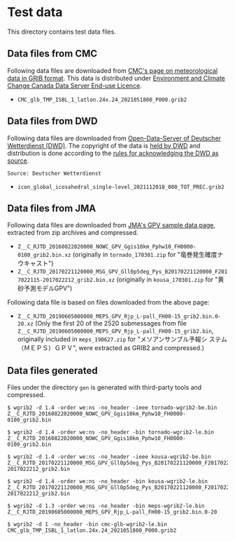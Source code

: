 # Test data

This directory contains test data files.

## Data files from CMC

Following data files are downloaded from [CMC's page on meteorological data in
GRIB format](https://weather.gc.ca/grib/index_e.html).
This data is distributed under [Environment and Climate Change Canada Data Server End-use
Licence](https://dd.weather.gc.ca/doc/LICENCE_GENERAL.txt).

* `CMC_glb_TMP_ISBL_1_latlon.24x.24_2021051800_P000.grib2`

## Data files from DWD

Following data files are downloaded from [Open-Data-Server of Deutscher Wetterdienst (DWD)](https://opendata.dwd.de/).
The copyright of the data is [held by DWD](https://www.dwd.de/EN/service/copyright/copyright_artikel.html) and distribution is done according to the [rules for acknowledging the DWD as source](https://www.dwd.de/EN/service/copyright/templates_dwd_as_source.html).

```
Source: Deutscher Wetterdienst
```

- `icon_global_icosahedral_single-level_2021112018_000_TOT_PREC.grib2`

## Data files from JMA

Following data files are downloaded from [JMA's GPV sample data
page](https://www.data.jma.go.jp/developer/gpv_sample.html), extracted
from zip archives and compressed.

* `Z__C_RJTD_20160822020000_NOWC_GPV_Ggis10km_Pphw10_FH0000-0100_grib2.bin.xz`
  (originally in `tornado_170301.zip` for "竜巻発生確度ナウキャスト")
* `Z__C_RJTD_20170221120000_MSG_GPV_Gll0p5deg_Pys_B20170221120000_F2017022115-2017022212_grib2.bin.xz`
  (originally in `kousa_170301.zip` for "黄砂予測モデルGPV")

Following data file is based on files downloaded from the above page:

* `Z__C_RJTD_20190605000000_MEPS_GPV_Rjp_L-pall_FH00-15_grib2.bin.0-20.xz`
  (Only the first 20 of the 2520 submessages from file
  `Z__C_RJTD_20190605000000_MEPS_GPV_Rjp_L-pall_FH00-15_grib2.bin`,
  originally included in `meps_190627.zip` for "メソアンサンブル予報シ
  ステム（ＭＥＰＳ）ＧＰＶ", were extracted as GRIB2 and compressed.)

## Data files generated

Files under the directory `gen` is generated with third-party tools
and compressed.

```
$ wgrib2 -d 1.4 -order we:ns -no_header -ieee tornado-wgrib2-be.bin Z__C_RJTD_20160822020000_NOWC_GPV_Ggis10km_Pphw10_FH0000-0100_grib2.bin

$ wgrib2 -d 1.4 -order we:ns -no_header -bin tornado-wgrib2-le.bin Z__C_RJTD_20160822020000_NOWC_GPV_Ggis10km_Pphw10_FH0000-0100_grib2.bin

$ wgrib2 -d 1.4 -order we:ns -no_header -ieee kousa-wgrib2-be.bin Z__C_RJTD_20170221120000_MSG_GPV_Gll0p5deg_Pys_B20170221120000_F2017022115-2017022212_grib2.bin

$ wgrib2 -d 1.4 -order we:ns -no_header -bin kousa-wgrib2-le.bin Z__C_RJTD_20170221120000_MSG_GPV_Gll0p5deg_Pys_B20170221120000_F2017022115-2017022212_grib2.bin

$ wgrib2 -d 1.3 -order we:ns -no_header -bin meps-wgrib2-le.bin Z__C_RJTD_20190605000000_MEPS_GPV_Rjp_L-pall_FH00-15_grib2.bin.0-20

$ wgrib2 -d 1 -no_header -bin cmc-glb-wgrib2-le.bin CMC_glb_TMP_ISBL_1_latlon.24x.24_2021051800_P000.grib2
```
